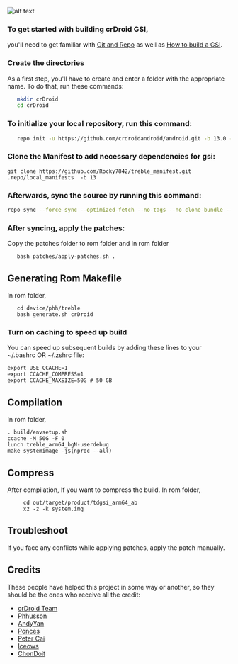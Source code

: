![alt text][logo]

[logo]:https://crdroid.net/img/logo.png "crDroid Android"

### To get started with building crDroid GSI,
you'll need to get familiar with [Git and Repo](https://source.android.com/source/using-repo.html) as well as [How to build a GSI](https://github.com/phhusson/treble_experimentations/wiki/How-to-build-a-GSI%3F).


### Create the directories

As a first step, you'll have to create and enter a folder with the appropriate name.
To do that, run these commands:

```bash
   mkdir crDroid
   cd crDroid
```

### To initialize your local repository, run this command:

```bash
   repo init -u https://github.com/crdroidandroid/android.git -b 13.0 --git-lfs
```
 

### Clone the Manifest to add necessary dependencies for gsi:
 
    git clone https://github.com/Rocky7842/treble_manifest.git .repo/local_manifests  -b 13
  


### Afterwards, sync the source by running this command:

```bash
repo sync --force-sync --optimized-fetch --no-tags --no-clone-bundle --prune -j$(nproc --all)
```


### After syncing, apply the patches:

Copy the patches folder to rom folder and in rom folder

```
   bash patches/apply-patches.sh .
```

## Generating Rom Makefile

 In rom folder,
 
 ```
    cd device/phh/treble
    bash generate.sh crDroid
 ```

### Turn on caching to speed up build

You can speed up subsequent builds by adding these lines to your ~/.bashrc OR ~/.zshrc file:

```
export USE_CCACHE=1
export CCACHE_COMPRESS=1
export CCACHE_MAXSIZE=50G # 50 GB
``` 

## Compilation 

In rom folder,

 ```
 . build/envsetup.sh
 ccache -M 50G -F 0
 lunch treble_arm64_bgN-userdebug 
 make systemimage -j$(nproc --all)
 ```


## Compress

After compilation,
If you want to compress the build.
In rom folder,

   ```
        cd out/target/product/tdgsi_arm64_ab
        xz -z -k system.img 
   ```


## Troubleshoot
 
If you face any conflicts while applying patches, apply the patch manually.



## Credits
These people have helped this project in some way or another, so they should be the ones who receive all the credit:
- [crDroid Team](https://github.com/crdroidandroid)
- [Phhusson](https://github.com/phhusson)
- [AndyYan](https://github.com/AndyCGYan)
- [Ponces](https://github.com/ponces)
- [Peter Cai](https://github.com/PeterCxy)
- [Iceows](https://github.com/Iceows)
- [ChonDoit](https://github.com/ChonDoit)


